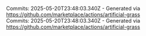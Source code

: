 Commits: 2025-05-20T23:48:03.340Z - Generated via https://github.com/marketplace/actions/artificial-grass
<br>
Commits: 2025-05-20T23:48:03.340Z - Generated via https://github.com/marketplace/actions/artificial-grass
<br>
